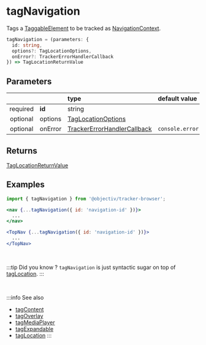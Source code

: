 # tagNavigation

Tags a [TaggableElement](/tracking/browser/api-reference/definitions/TaggableElement.md) to be tracked as [NavigationContext](/taxonomy/reference/location-contexts/NavigationContext.md).

```typescript
tagNavigation = (parameters: {
  id: string,
  options?: TagLocationOptions,
  onError?: TrackerErrorHandlerCallback
}) => TagLocationReturnValue
```

## Parameters
|          |         | type                                                                                              | default value
| :-:      | :--     | :--                                                                                               | :--           
| required | **id**  | string                                                                                            |
| optional | options | [TagLocationOptions](/tracking/browser/api-reference/definitions/TagLocationOptions.md)                   | 
| optional | onError | [TrackerErrorHandlerCallback](/tracking/browser/api-reference/definitions/TrackerErrorHandlerCallback.md) | `console.error`

## Returns
[TagLocationReturnValue](/tracking/browser/api-reference/definitions/TagLocationReturnValue.md)

## Examples

```jsx
import { tagNavigation } from '@objectiv/tracker-browser';
```

```jsx
<nav {...tagNavigation({ id: 'navigation-id' })}>
  ...
</nav>
```

```jsx
<TopNav {...tagNavigation({ id: 'navigation-id' })}>
  ...
</TopNav>
```

<br />

:::tip Did you know ?
`tagNavigation` is just syntactic sugar on top of [tagLocation](/tracking/browser/api-reference/locationTaggers/tagLocation.md).
:::

<br />


:::info See also
- [tagContent](/tracking/browser/api-reference/locationTaggers/tagContent.md)
- [tagOverlay](/tracking/browser/api-reference/locationTaggers/tagOverlay.md)
- [tagMediaPlayer](/tracking/browser/api-reference/locationTaggers/tagMediaPlayer.md)
- [tagExpandable](/tracking/browser/api-reference/locationTaggers/tagExpandable.md)
- [tagLocation](/tracking/browser/api-reference/locationTaggers/tagLocation.md)
:::
